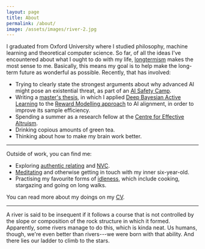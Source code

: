 ```yaml
---
layout: page
title: About
permalink: /about/
image: /assets/images/river-2.jpg
---
```


I graduated from Oxford University where I studied philosophy, machine learning and theoretical computer science. So far, of all the ideas I've encountered about what I ought to do with my life, [longtermism](https://80000hours.org/articles/future-generations/) makes the most sense to me. Basically, this means my goal is to help make the long-term future as wonderful as possible. Recently, that has involved:

-   Trying to clearly state the strongest arguments about why advanced AI might pose an existential threat, as part of an [AI Safety Camp](https://aisafetycamp.com/).
-   Writing a [master's thesis](/assets/pdfs/dissertation.pdf), in which I applied [Deep Bayesian Active Learning](https://arxiv.org/pdf/1703.02910.pdf) to the [Reward Modelling approach](https://arxiv.org/pdf/1811.07871.pdf) to AI alignment, in order to improve its sample efficiency.
-   Spending a summer as a research fellow at the [Centre for Effective Altruism](https://www.centreforeffectivealtruism.org/).
-   Drinking copious amounts of green tea.
-   Thinking about how to make my brain work better.

  ***

Outside of work, you can find me:

-   Exploring [authentic relating](https://www.authrev.org/) and [NVC](https://en.wikipedia.org/wiki/Nonviolent_Communication).
-   [Meditating](https://www.amazon.com/Mind-Illuminated-Meditation-Integrating-Mindfulness/dp/1501156985) and otherwise getting in touch with my inner six-year-old.
-   Practising my favourite forms of [idleness](https://libcom.org/files/Bertrand%20Russell%20-%20In%20Praise%20of%20Idleness.pdf), which include cooking, stargazing and going on long walks.

  

You can read more about my doings on my [CV](/assets/pdfs/cv.pdf).

* * *

A river is said to be insequent if it follows a course that is not controlled by the slope or composition of the rock structure in which it formed. Apparently, some rivers manage to do this, which is kinda neat. Us humans, though, we're even better than rivers---we were born with that ability. And there lies our ladder to climb to the stars.